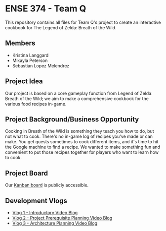 # ENSE 374 - Team Q

This repository contains all files for Team Q's project to create an interactive cookbook for The Legend of Zelda: Breath of the Wild.

## Members
* Kristina Langgard
* Mikayla Peterson
* Sebastian Lopez Melendrez

## Project Idea
Our project is based on a core gameplay function from Legend of Zelda: Breath of the Wild; we aim to make a comprehensive cookbook for the various food recipes in-game.

## Project Background/Business Opportunity
Cooking in Breath of the Wild is something they teach you how to do, but not what to cook. There's no in-game log of recipes you've made or can make. You get quests sometimes to cook different items, and it's time to hit the Google machine to find a recipe. We wanted to make something fun and convenient to put those recipes together for players who want to learn how to cook.

## Project Board
Our [Kanban board](https://github.com/users/mikaylapeterson/projects/1/views/2) is publicly accessible.

## Development Vlogs
* [Vlog 1 - Introductory Video Blog](https://www.youtube.com/watch?v=y6P_IQRw4kA)
* [Vlog 2 - Project Prerequisite Planning Video Blog](https://www.youtube.com/watch?v=y76x3Y3pgCM)
* [Vlog 3 - Architecture Planning Video Blog](https://youtu.be/rDep7OU-igI)

